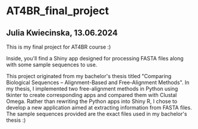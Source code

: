 # AT4BR_final_project
## Julia Kwiecinska, 13.06.2024

This is my final project for AT4BR course :)

Inside, you'll find a Shiny app designed for processing FASTA files along with some sample sequences to use. 

This project originated from my bachelor's thesis titled "Comparing Biological Sequences – Alignment-Based and Free-Alignment Methods". In my thesis, I implemented two free-alignment methods in Python using tkinter to create corresponding apps and compared them with Clustal Omega. Rather than rewriting the Python apps into Shiny R, I chose to develop a new application aimed at extracting information from FASTA files. The sample sequences provided are the exact files used in my bachelor's thesis :)
